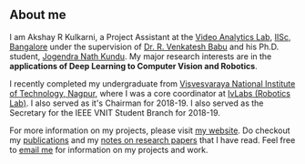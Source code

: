 ## About me
I am Akshay R Kulkarni, a Project Assistant at the [Video Analytics Lab](http://val.serc.iisc.ernet.in/valweb/), [IISc, Bangalore](https://iisc.ac.in/) under the supervision of [Dr. R. Venkatesh Babu](http://cds.iisc.ac.in/faculty/venky/) and his Ph.D. student, [Jogendra Nath Kundu](https://sites.google.com/view/jogendra/). My major research interests are in the **applications of Deep Learning to Computer Vision and Robotics**.

I recently completed my undergraduate from [Visvesvaraya National Institute of Technology, Nagpur](http://vnit.ac.in/), where I was a core coordinator at [IvLabs (Robotics Lab)](http://www.ivlabs.in/). I also served as it's Chairman for 2018-19. I also served as the Secretary for the IEEE VNIT Student Branch for 2018-19.

For more information on my projects, please visit [my website](https://akshayk07.weebly.com/). Do checkout my [publications](https://akshayk07.weebly.com/publications.html) and my [notes on research papers](https://akshayk07.weebly.com/notes.html) that I have read. Feel free to [email me](mailto:akshaykulkarni@students.vnit.ac.in) for information on my projects and work.
